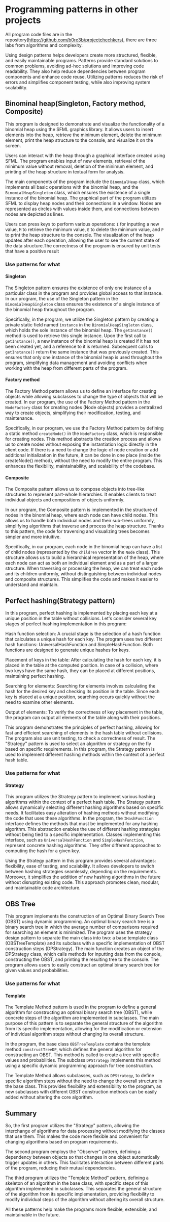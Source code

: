 # Programming patterns in other projects

All program code files are in the repository(https://github.com/b0re3b/projectchechkers), there are three labs from algorithms and complexity.

Using design patterns helps developers create more structured, flexible, and easily maintainable programs. Patterns provide standard solutions to common problems, avoiding ad-hoc solutions and improving code readability. They also help reduce dependencies between program components and enhance code reuse. Utilizing patterns reduces the risk of errors and simplifies component testing, while also improving system scalability.

## Binominal heap(Singleton, Factory method, Composite)
This program is designed to demonstrate and visualize the functionality of a binomial heap using the SFML graphics library. It allows users to insert elements into the heap, retrieve the minimum element, delete the minimum element, print the heap structure to the console, and visualize it on the screen.

Users can interact with the heap through a graphical interface created using SFML. The program enables input of new elements, retrieval of the minimum value without removal, deletion of the minimum element, and printing of the heap structure in textual form for analysis.

The main components of the program include the `BinomialHeap` class, which implements all basic operations with the binomial heap, and the `BinomialHeapSingleton` class, which ensures the existence of a single instance of the binomial heap. The graphical part of the program utilizes SFML to display heap nodes and their connections in a window. Nodes are represented as circles with values inside them, and connections between nodes are depicted as lines.

Users can press keys to perform various operations: `I` for inputting a new value, `M` to retrieve the minimum value, `E` to delete the minimum value, and `P` to print the heap structure to the console. The visualization of the heap updates after each operation, allowing the user to see the current state of the data structure.The correctness of the program is ensured by unit tests that have a positive result
### Use patterns for what

#### Singleton

The Singleton pattern ensures the existence of only one instance of a particular class in the program and provides global access to that instance. In our program, the use of the Singleton pattern in the `BinomialHeapSingleton` class ensures the existence of a single instance of the binomial heap throughout the program.

Specifically, in the program, we utilize the Singleton pattern by creating a private static field named `instance` in the `BinomialHeapSingleton` class, which holds the sole instance of the binomial heap. The `getInstance()` method is used to retrieve this single instance. Upon the first call to `getInstance()`, a new instance of the binomial heap is created if it has not been created yet, and a reference to it is returned. Subsequent calls to `getInstance()` return the same instance that was previously created. This ensures that only one instance of the binomial heap is used throughout the program, simplifying data management and avoiding conflicts when working with the heap from different parts of the program.

#### Factory method
The Factory Method pattern allows us to define an interface for creating objects while allowing subclasses to change the type of objects that will be created. In our program, the use of the Factory Method pattern in the `NodeFactory` class for creating nodes (Node objects) provides a centralized way to create objects, simplifying their modification, testing, and maintenance.

Specifically, in our program, we use the Factory Method pattern by defining a static method `createNode()` in the `NodeFactory` class, which is responsible for creating nodes. This method abstracts the creation process and allows us to create nodes without exposing the instantiation logic directly in the client code. If there is a need to change the logic of node creation or add additional initialization in the future, it can be done in one place (inside the createNode() method), without the need to modify the entire program. This enhances the flexibility, maintainability, and scalability of the codebase.

#### Composite
The Composite pattern allows us to compose objects into tree-like structures to represent part-whole hierarchies. It enables clients to treat individual objects and compositions of objects uniformly.

In our program, the Composite pattern is implemented in the structure of nodes in the binomial heap, where each node can have child nodes. This allows us to handle both individual nodes and their sub-trees uniformly, simplifying algorithms that traverse and process the heap structure. Thanks to this pattern, the code for traversing and visualizing trees becomes simpler and more intuitive.

Specifically, in our program, each node in the binomial heap can have a list of child nodes (represented by the `children` vector in the `Node` class). This structure allows us to build a hierarchical representation of the heap, where each node can act as both an individual element and as a part of a larger structure. When traversing or processing the heap, we can treat each node and its children uniformly, without distinguishing between individual nodes and composite structures. This simplifies the code and makes it easier to understand and maintain.

## Perfect hashing(Strategy pattern)

In this program, perfect hashing is implemented by placing each key at a unique position in the table without collisions. Let's consider several key stages of perfect hashing implementation in this program:

Hash function selection: A crucial stage is the selection of a hash function that calculates a unique hash for each key. The program uses two different hash functions: UniversalHashFunction and SimpleHashFunction. Both functions are designed to generate unique hashes for keys.

Placement of keys in the table: After calculating the hash for each key, it is placed in the table at the computed position. In case of a collision, where two keys have the same hash, they can be placed at different positions, maintaining perfect hashing.

Searching for elements: Searching for elements involves calculating the hash for the desired key and checking its position in the table. Since each key is placed at a unique position, searching occurs quickly without the need to examine other elements.

Output of elements: To verify the correctness of key placement in the table, the program can output all elements of the table along with their positions.

This program demonstrates the principles of perfect hashing, allowing for fast and efficient searching of elements in the hash table without collisions. The program also use unit testing, to check a correctness of result.
The "Strategy" pattern is used to select an algorithm or strategy on the fly based on specific requirements. In this program, the Strategy pattern is used to implement different hashing methods within the context of a perfect hash table.
### Use patterns for what

#### Strategy
This program utilizes the Strategy pattern to implement various hashing algorithms within the context of a perfect hash table. The Strategy pattern allows dynamically selecting different hashing algorithms based on specific needs. It facilitates easy alteration of hashing methods without modifying the code that uses these algorithms. In the program, the `IHashFunction` interface defines the methods that must be implemented for any hashing algorithm. This abstraction enables the use of different hashing strategies without being tied to a specific implementation. Classes implementing this interface, such as `UniversalHashFunction` and `SimpleHashFunction`, represent concrete hashing algorithms. They offer different approaches to computing the hash for a given key.

Using the Strategy pattern in this program provides several advantages: flexibility, ease of testing, and scalability. It allows developers to switch between hashing strategies seamlessly, depending on the requirements. Moreover, it simplifies the addition of new hashing algorithms in the future without disrupting existing code. This approach promotes clean, modular, and maintainable code architecture.

## OBS Tree

This program implements the construction of an Optimal Binary Search Tree (OBST) using dynamic programming. An optimal binary search tree is a binary search tree in which the average number of comparisons required for searching an element is minimized. The program uses the strategy design pattern to separate the main class into two: a base template class (OBSTreeTemplate) and its subclass with a specific implementation of OBST construction steps (DPStrategy). The main function creates an object of the DPStrategy class, which calls methods for inputting data from the console, constructing the OBST, and printing the resulting tree to the console. The program allows users to easily construct an optimal binary search tree for given values and probabilities.

### Use patterns for what

#### Template

The Template Method pattern is used in the program to define a general algorithm for constructing an optimal binary search tree (OBST), while concrete steps of the algorithm are implemented in subclasses. The main purpose of this pattern is to separate the general structure of the algorithm from its specific implementation, allowing for the modification or extension of individual algorithm steps without changing its overall structure.

In the program, the base class `OBSTreeTemplate` contains the template method `constructTreeDP`, which defines the general algorithm for constructing an OBST. This method is called to create a tree with specific values and probabilities. The subclass `DPStrategy` implements this method using a specific dynamic programming approach for tree construction.

The Template Method allows subclasses, such as `DPStrategy`, to define specific algorithm steps without the need to change the overall structure in the base class. This provides flexibility and extensibility to the program, as new subclasses with different OBST construction methods can be easily added without altering the core algorithm.

## Summary

So, the first program utilizes the "Strategy" pattern, allowing the interchange of algorithms for data processing without modifying the classes that use them. This makes the code more flexible and convenient for changing algorithms based on program requirements.

The second program employs the "Observer" pattern, defining a dependency between objects so that changes in one object automatically trigger updates in others. This facilitates interaction between different parts of the program, reducing their mutual dependencies.

The third program utilizes the "Template Method" pattern, defining a skeleton of an algorithm in the base class, with specific steps of this algorithm implemented in subclasses. This separates the general structure of the algorithm from its specific implementation, providing flexibility to modify individual steps of the algorithm without altering its overall structure.

All these patterns help make the programs more flexible, extensible, and maintainable in the future.